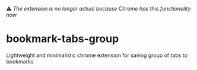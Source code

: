 ⚠ _The extension is no longer actual because Chrome has this functionality now_

# bookmark-tabs-group
Lightweight and minimalistic chrome extension for saving group of tabs to bookmarks
